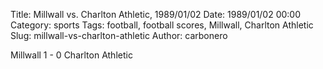 Title: Millwall vs. Charlton Athletic, 1989/01/02
Date: 1989/01/02 00:00
Category: sports
Tags: football, football scores, Millwall, Charlton Athletic
Slug: millwall-vs-charlton-athletic
Author: carbonero


Millwall 1 - 0 Charlton Athletic
